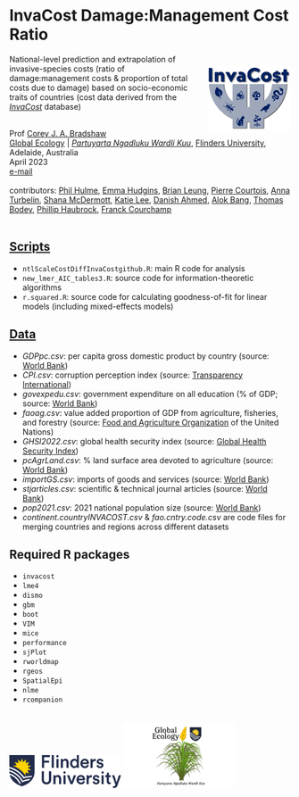 # InvaCost Damage:Management Cost Ratio
<img align="right" src="www/InvaCostLogoIdea10.jpg" alt="insect damage icon" width="150" style="margin-top: 20px">

National-level prediction and extrapolation of invasive-species costs (ratio of damage:management costs & proportion of total costs due to damage) based on socio-economic traits of countries (cost data derived from the <a href="https://github.com/Farewe/invacost"><em>InvaCost</em></a> database)

<br>
Prof <a href="https://globalecologyflinders.com/people/#DIRECTOR">Corey J. A. Bradshaw</a> <br>
<a href="http://globalecologyflinders.com" target="_blank">Global Ecology</a> | <em><a href="https://globalecologyflinders.com/partuyarta-ngadluku-wardli-kuu/" target="_blank">Partuyarta Ngadluku Wardli Kuu</a></em>, <a href="http://flinders.edu.au" target="_blank">Flinders University</a>, Adelaide, Australia <br>
April 2023 <br>
<a href=mailto:corey.bradshaw@flinders.edu.au>e-mail</a> <br>
<br>
contributors: <a href="https://www.researchgate.net/profile/Philip-Hulme-2">Phil Hulme</a>, <a href="https://carleton.ca/biology/people/emma-hudgins/">Emma Hudgins</a>, <a href="https://www.mcgill.ca/qls/researchers/brian-leung">Brian Leung</a>, <a href="https://www.cee-m.fr/member/courtois-pierre/">Pierre Courtois</a>, <a href="https://scholar.google.com/citations?user=59VAYs4AAAAJ&hl=en">Anna Turbelin</a>, <a href="https://www.trinity.edu/directory/smcdermo">Shana McDermott</a>, <a href="https://www.uidaho.edu/cals/agricultural-economics-and-rural-sociology/our-people/katherine-lee">Katie Lee</a>, <a href="https://www.linkedin.com/in/danish-ali-ahmed-655934192/">Danish Ahmed</a>, <a href="https://azimpremjiuniversity.edu.in/people/alok-bang">Alok Bang</a>, <a href="https://www.abdn.ac.uk/people/thomas.bodey/">Thomas Bodey</a>, <a href="https://scholar.google.com/citations?user=fwHUGm0AAAAJ&hl=de">Phillip Haubrock</a>, <a href="https://www.ese.universite-paris-saclay.fr/en/team-members/franck-courchamp/">Franck Courchamp</a><br>
<br>

## <a href="https://github.com/cjabradshaw/InvaCostDamMgmRatio/tree/main/scripts">Scripts</a>
- <code>ntlScaleCostDiffInvaCostgithub.R</code>: main R code for analysis
- <code>new_lmer_AIC_tables3.R</code>: source code for information-theoretic algorithms
- <code>r.squared.R</code>: source code for calculating goodness-of-fit for linear models (including mixed-effects models)

## <a href="https://github.com/cjabradshaw/InvaCostDamMgmRatio/tree/main/data">Data</a>
- <em>GDPpc.csv</em>: per capita gross domestic product by country (source: <a href="https://data.worldbank.org/indicator/NY.GDP.PCAP.CD">World Bank</a>)
- <em>CPI.csv</em>: corruption perception index (source: <a href="https://www.transparency.org/en/cpi/2021">Transparency International</a>)
- <em>govexpedu.csv</em>: government expenditure on all education (% of GDP; source: <a href="https://data.worldbank.org/indicator/SE.XPD.TOTL.GD.ZS">World Bank</a>)
- <em>faoag.csv</em>: value added proportion of GDP from agriculture, fisheries, and forestry (source: <a href="https://www.fao.org/faostat/en/#data/MK">Food and Agriculture Organization</a> of the United Nations)
- <em>GHSI2022.csv</em>: global health security index (source: <a href="https://www.ghsindex.org/report-model/">Global Health Security Index</a>)
- <em>pcAgrLand.csv</em>: % land surface area devoted to agriculture (source: <a href="https://data.worldbank.org/indicator/AG.LND.AGRI.ZS">World Bank</a>)
- <em>importGS.csv</em>: imports of goods and services (source: <a href="https://data.worldbank.org/indicator/NE.IMP.GNFS.CD">World Bank</a>)
- <em>stjarticles.csv</em>: scientific & technical journal articles (source: <a href="https://data.worldbank.org/indicator/IP.JRN.ARTC.SC">World Bank</a>)
- <em>pop2021.csv</em>: 2021 national population size (source: <a href="https://data.worldbank.org/indicator/SP.POP.TOTL">World Bank</a>)
- <em>continent.countryINVACOST.csv</em> & <em>fao.cntry.code.csv</em> are code files for merging countries and regions across different datasets


## Required R packages
- <code>invacost</code>
- <code>lme4</code>
- <code>dismo</code>
- <code>gbm</code>
- <code>boot</code>
- <code>VIM</code>
- <code>mice</code>
- <code>performance</code>
- <code>sjPlot</code>
- <code>rworldmap</code>
- <code>rgeos</code>
- <code>SpatialEpi</code>
- <code>nlme</code>
- <code>rcompanion</code>

<a href="https://www.flinders.edu.au"><img align="bottom-left" src="www/Flinders_University_Logo_Horizontal_RGB_Master.png" alt="Flinders University logo" width="200" style="margin-top: 20px"></a>
<a href="https://globalecologyflinders.com"><img align="bottom-left" src="www/GEL Logo Kaurna New Transp.png" alt="GEL logo" width="200" style="margin-top: 20px"></a>
